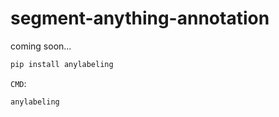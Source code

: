 # segment-anything-annotation

coming soon...

```python
pip install anylabeling
```

`CMD`:

```python
anylabeling
```
